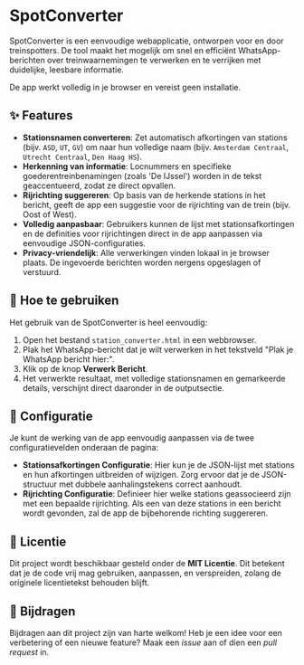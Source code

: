 # SpotConverter

SpotConverter is een eenvoudige webapplicatie, ontworpen voor en door treinspotters. De tool maakt het mogelijk om snel en efficiënt WhatsApp-berichten over treinwaarnemingen te verwerken en te verrijken met duidelijke, leesbare informatie.

De app werkt volledig in je browser en vereist geen installatie.

## ✨ Features

-   **Stationsnamen converteren**: Zet automatisch afkortingen van stations (bijv. `ASD`, `UT`, `GV`) om naar hun volledige naam (bijv. `Amsterdam Centraal`, `Utrecht Centraal`, `Den Haag HS`).
-   **Herkenning van informatie**: Locnummers en specifieke goederentreinbenamingen (zoals 'De IJssel') worden in de tekst geaccentueerd, zodat ze direct opvallen.
-   **Rijrichting suggereren**: Op basis van de herkende stations in het bericht, geeft de app een suggestie voor de rijrichting van de trein (bijv. Oost of West).
-   **Volledig aanpasbaar**: Gebruikers kunnen de lijst met stationsafkortingen en de definities voor rijrichtingen direct in de app aanpassen via eenvoudige JSON-configuraties.
-   **Privacy-vriendelijk**: Alle verwerkingen vinden lokaal in je browser plaats. De ingevoerde berichten worden nergens opgeslagen of verstuurd.

## 🚀 Hoe te gebruiken

Het gebruik van de SpotConverter is heel eenvoudig:

1.  Open het bestand `station_converter.html` in een webbrowser.
2.  Plak het WhatsApp-bericht dat je wilt verwerken in het tekstveld "Plak je WhatsApp bericht hier:".
3.  Klik op de knop **Verwerk Bericht**.
4.  Het verwerkte resultaat, met volledige stationsnamen en gemarkeerde details, verschijnt direct daaronder in de outputsectie.

## 🔧 Configuratie

Je kunt de werking van de app eenvoudig aanpassen via de twee configuratievelden onderaan de pagina:

-   **Stationsafkortingen Configuratie**: Hier kun je de JSON-lijst met stations en hun afkortingen uitbreiden of wijzigen. Zorg ervoor dat je de JSON-structuur met dubbele aanhalingstekens correct aanhoudt.
-   **Rijrichting Configuratie**: Definieer hier welke stations geassocieerd zijn met een bepaalde rijrichting. Als een van deze stations in een bericht wordt gevonden, zal de app de bijbehorende richting suggereren.

## 📄 Licentie

Dit project wordt beschikbaar gesteld onder de **MIT Licentie**. Dit betekent dat je de code vrij mag gebruiken, aanpassen, en verspreiden, zolang de originele licentietekst behouden blijft.

## 🤝 Bijdragen

Bijdragen aan dit project zijn van harte welkom! Heb je een idee voor een verbetering of een nieuwe feature? Maak een *issue* aan of dien een *pull request* in.
